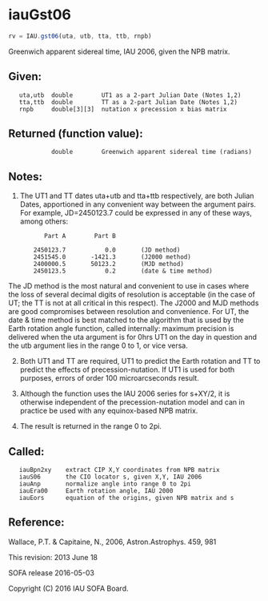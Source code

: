 # iauGst06

```js
rv = IAU.gst06(uta, utb, tta, ttb, rnpb)
```

Greenwich apparent sidereal time, IAU 2006, given the NPB matrix.

## Given:
```
   uta,utb  double        UT1 as a 2-part Julian Date (Notes 1,2)
   tta,ttb  double        TT as a 2-part Julian Date (Notes 1,2)
   rnpb     double[3][3]  nutation x precession x bias matrix
```

## Returned (function value):
```
            double        Greenwich apparent sidereal time (radians)
```

## Notes:

1) The UT1 and TT dates uta+utb and tta+ttb respectively, are both
   Julian Dates, apportioned in any convenient way between the
   argument pairs.  For example, JD=2450123.7 could be expressed in
   any of these ways, among others:

```
          Part A        Part B

       2450123.7           0.0       (JD method)
       2451545.0       -1421.3       (J2000 method)
       2400000.5       50123.2       (MJD method)
       2450123.5           0.2       (date & time method)
```

   The JD method is the most natural and convenient to use in
   cases where the loss of several decimal digits of resolution
   is acceptable (in the case of UT;  the TT is not at all critical
   in this respect).  The J2000 and MJD methods are good compromises
   between resolution and convenience.  For UT, the date & time
   method is best matched to the algorithm that is used by the Earth
   rotation angle function, called internally:  maximum precision is
   delivered when the uta argument is for 0hrs UT1 on the day in
   question and the utb argument lies in the range 0 to 1, or vice
   versa.

2) Both UT1 and TT are required, UT1 to predict the Earth rotation
   and TT to predict the effects of precession-nutation.  If UT1 is
   used for both purposes, errors of order 100 microarcseconds
   result.

3) Although the function uses the IAU 2006 series for s+XY/2, it is
   otherwise independent of the precession-nutation model and can in
   practice be used with any equinox-based NPB matrix.

4) The result is returned in the range 0 to 2pi.

## Called:
```
   iauBpn2xy    extract CIP X,Y coordinates from NPB matrix
   iauS06       the CIO locator s, given X,Y, IAU 2006
   iauAnp       normalize angle into range 0 to 2pi
   iauEra00     Earth rotation angle, IAU 2000
   iauEors      equation of the origins, given NPB matrix and s
```

## Reference:

   Wallace, P.T. & Capitaine, N., 2006, Astron.Astrophys. 459, 981

This revision:  2013 June 18

SOFA release 2016-05-03

Copyright (C) 2016 IAU SOFA Board.
